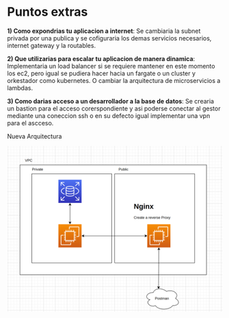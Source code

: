 # Puntos extras

**1) Como expondrias tu aplicacion a internet**:
Se cambiaria la subnet privada por una publica y se cofiguraria los demas servicios necesarios, internet gateway y la routables.

**2) Que utilizarias para escalar tu aplicacion de manera dinamica**: Implementaria un load balancer si se requiere mantener en este momento los ec2, pero igual se pudiera hacer hacia un fargate o un cluster y orkestador como kubernetes. 
O cambiar la arquitectura de microservicios a lambdas.

**3) Como darias acceso a un desarrollador a la base de datos**: Se crearia un bastion para el acceso corerspondiente y asi poderse conectar al gestor mediante una coneccion ssh o en su defecto igual implementar una vpn para el ascceso.


Nueva Arquitectura


![Arquitectura nueva](./img/Screenshot%20from%202022-08-21%2009-39-56.png)
